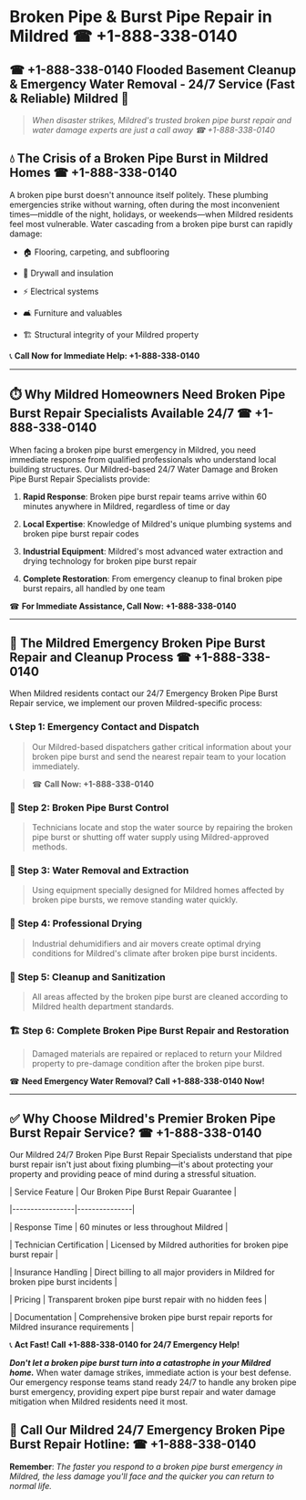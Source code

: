 # Broken Pipe & Burst Pipe Repair in Mildred ☎ +1-888-338-0140  
## ☎ +1-888-338-0140 Flooded Basement Cleanup & Emergency Water Removal - 24/7 Service (Fast & Reliable) Mildred 🚨  

> *When disaster strikes, Mildred's trusted broken pipe burst repair and water damage experts are just a call away ☎ +1-888-338-0140*  

## 💧 The Crisis of a Broken Pipe Burst in Mildred Homes ☎ +1-888-338-0140  

A broken pipe burst doesn't announce itself politely. These plumbing emergencies strike without warning, often during the most inconvenient times—middle of the night, holidays, or weekends—when Mildred residents feel most vulnerable. Water cascading from a broken pipe burst can rapidly damage:  

* 🏠 Flooring, carpeting, and subflooring  
* 🧱 Drywall and insulation  
* ⚡ Electrical systems  
* 🛋️ Furniture and valuables  
* 🏗️ Structural integrity of your Mildred property  

📞 **Call Now for Immediate Help: +1-888-338-0140**  

---  

## ⏱️ Why Mildred Homeowners Need Broken Pipe Burst Repair Specialists Available 24/7 ☎ +1-888-338-0140  

When facing a broken pipe burst emergency in Mildred, you need immediate response from qualified professionals who understand local building structures. Our Mildred-based 24/7 Water Damage and Broken Pipe Burst Repair Specialists provide:  

1. **Rapid Response**: Broken pipe burst repair teams arrive within 60 minutes anywhere in Mildred, regardless of time or day  
2. **Local Expertise**: Knowledge of Mildred's unique plumbing systems and broken pipe burst repair codes  
3. **Industrial Equipment**: Mildred's most advanced water extraction and drying technology for broken pipe burst repair  
4. **Complete Restoration**: From emergency cleanup to final broken pipe burst repairs, all handled by one team  

☎ **For Immediate Assistance, Call Now: +1-888-338-0140**  

---  

## 🔧 The Mildred Emergency Broken Pipe Burst Repair and Cleanup Process ☎ +1-888-338-0140  

When Mildred residents contact our 24/7 Emergency Broken Pipe Burst Repair service, we implement our proven Mildred-specific process:  

### 📞 Step 1: Emergency Contact and Dispatch  
> Our Mildred-based dispatchers gather critical information about your broken pipe burst and send the nearest repair team to your location immediately.  
> ☎ **Call Now: +1-888-338-0140**  

### 🚿 Step 2: Broken Pipe Burst Control  
> Technicians locate and stop the water source by repairing the broken pipe burst or shutting off water supply using Mildred-approved methods.  

### 🌊 Step 3: Water Removal and Extraction  
> Using equipment specially designed for Mildred homes affected by broken pipe bursts, we remove standing water quickly.  

### 💨 Step 4: Professional Drying  
> Industrial dehumidifiers and air movers create optimal drying conditions for Mildred's climate after broken pipe burst incidents.  

### 🧼 Step 5: Cleanup and Sanitization  
> All areas affected by the broken pipe burst are cleaned according to Mildred health department standards.  

### 🏗️ Step 6: Complete Broken Pipe Burst Repair and Restoration  
> Damaged materials are repaired or replaced to return your Mildred property to pre-damage condition after the broken pipe burst.  

☎ **Need Emergency Water Removal? Call +1-888-338-0140 Now!**  

---  

## ✅ Why Choose Mildred's Premier Broken Pipe Burst Repair Service? ☎ +1-888-338-0140  

Our Mildred 24/7 Broken Pipe Burst Repair Specialists understand that pipe burst repair isn't just about fixing plumbing—it's about protecting your property and providing peace of mind during a stressful situation.  

| Service Feature | Our Broken Pipe Burst Repair Guarantee |  
|-----------------|---------------|  
| Response Time | 60 minutes or less throughout Mildred |  
| Technician Certification | Licensed by Mildred authorities for broken pipe burst repair |  
| Insurance Handling | Direct billing to all major providers in Mildred for broken pipe burst incidents |  
| Pricing | Transparent broken pipe burst repair with no hidden fees |  
| Documentation | Comprehensive broken pipe burst repair reports for Mildred insurance requirements |  

📞 **Act Fast! Call +1-888-338-0140 for 24/7 Emergency Help!**  

***Don't let a broken pipe burst turn into a catastrophe in your Mildred home.*** When water damage strikes, immediate action is your best defense. Our emergency response teams stand ready 24/7 to handle any broken pipe burst emergency, providing expert pipe burst repair and water damage mitigation when Mildred residents need it most.  

## 📱 Call Our Mildred 24/7 Emergency Broken Pipe Burst Repair Hotline: ☎ +1-888-338-0140  

**Remember**: *The faster you respond to a broken pipe burst emergency in Mildred, the less damage you'll face and the quicker you can return to normal life.*